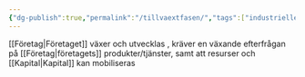 ```yaml
---
{"dg-publish":true,"permalink":"/tillvaextfasen/","tags":["industriellekonomi"]}
---
```


[[Företag\|Företaget]] växer och utvecklas , kräver en växande efterfrågan på [[Företag\|företagets]] produkter/tjänster, samt att resurser och [[Kapital\|Kapital]] kan mobiliseras